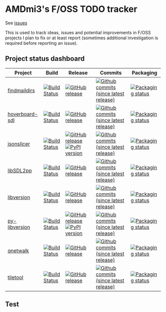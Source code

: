 # AMDmi3's F/OSS TODO tracker

See [issues](https://github.com/AMDmi3/TODO/issues)

This is used to track ideas, issues and potential improvements in
F/OSS projects I plan to fix or at least report (sometimes additional
investigation is required before reporting an issue).

## Project status dashboard

| Project | Build | Release | Commits | Packaging |
|---------|-------|---------|---------|-----------|
| [findmaildirs](https://github.com/AMDmi3/findmaildirs) | [![Build Status](https://travis-ci.org/AMDmi3/findmaildirs.svg?branch=master&label=)](https://travis-ci.org/AMDmi3/findmaildirs) | [![GitHub release](https://img.shields.io/github/release/AMDmi3/findmaildirs.svg?label=)](https://github.com/AMDmi3/findmaildirs/releases) | [![Github commits (since latest release)](https://img.shields.io/github/commits-since/AMDmi3/findmaildirs/latest.svg?label=)](https://github.com/AMDmi3/findmaildirs/commits/master) | [![Packaging status](https://repology.org/badge/vertical-allrepos/findmaildirs.svg?header=)](https://repology.org/project/findmaildirs/versions) |
| [hoverboard-sdl](https://github.com/AMDmi3/hoverboard-sdl) | [![Build Status](https://travis-ci.org/AMDmi3/hoverboard-sdl.svg?branch=master&label=)](https://travis-ci.org/AMDmi3/hoverboard-sdl) | [![GitHub release](https://img.shields.io/github/release/AMDmi3/hoverboard-sdl.svg?label=)](https://github.com/AMDmi3/hoverboard-sdl/releases) | [![Github commits (since latest release)](https://img.shields.io/github/commits-since/AMDmi3/hoverboard-sdl/latest.svg?label=)](https://github.com/AMDmi3/hoverboard-sdl/commits/master) | [![Packaging status](https://repology.org/badge/vertical-allrepos/hoverboard.svg?header=)](https://repology.org/project/hoverboard/versions) |
| [jsonslicer](https://github.com/AMDmi3/jsonslicer) | [![Build Status](https://travis-ci.org/AMDmi3/jsonslicer.svg?branch=master&label=)](https://travis-ci.org/AMDmi3/jsonslicer) | [![GitHub release](https://img.shields.io/github/release/AMDmi3/jsonslicer.svg?label=)](https://github.com/AMDmi3/jsonslicer/releases) [![PyPI version](https://img.shields.io/pypi/v/jsonslicer.svg)](https://pypi.org/project/jsonslicer/) | [![Github commits (since latest release)](https://img.shields.io/github/commits-since/AMDmi3/jsonslicer/latest.svg?label=)](https://github.com/AMDmi3/jsonslicer/commits/master) | [![Packaging status](https://repology.org/badge/vertical-allrepos/python:jsonslicer.svg?header=)](https://repology.org/project/python:jsonslicer/versions) |
| [libSDL2pp](https://github.com/libSDL2pp/libSDL2pp) | [![Build Status](https://travis-ci.org/libSDL2pp/libSDL2pp.svg?branch=master&label=)](https://travis-ci.org/libSDL2pp/libSDL2pp) | [![GitHub release](https://img.shields.io/github/release/libSDL2pp/libSDL2pp.svg?label=)](https://github.com/libSDL2pp/libSDL2pp/releases) | [![Github commits (since latest release)](https://img.shields.io/github/commits-since/libSDL2pp/libSDL2pp/latest.svg?label=)](https://github.com/libSDL2pp/libSDL2pp/commits/master) | [![Packaging status](https://repology.org/badge/vertical-allrepos/libsdl2pp.svg?header=)](https://repology.org/project/libsdl2pp/versions) |
| [libversion](https://github.com/repology/libversion) | [![Build Status](https://travis-ci.org/repology/libversion.svg?branch=master&label=)](https://travis-ci.org/repology/libversion) | [![GitHub release](https://img.shields.io/github/release/repology/libversion.svg?label=)](https://github.com/repology/libversion/releases) | [![Github commits (since latest release)](https://img.shields.io/github/commits-since/repology/libversion/latest.svg?label=)](https://github.com/repology/libversion/commits/master) | [![Packaging status](https://repology.org/badge/vertical-allrepos/libversion.svg?header=)](https://repology.org/project/libversion/versions) |
| [py-libversion](https://github.com/repology/py-libversion) | [![Build Status](https://travis-ci.org/repology/py-libversion.svg?branch=master&label=)](https://travis-ci.org/repology/py-libversion) | [![GitHub release](https://img.shields.io/github/release/repology/py-libversion.svg?label=)](https://github.com/repology/py-libversion/releases) [![PyPI version](https://img.shields.io/pypi/v/libversion.svg)](https://pypi.org/project/libversion/) | [![Github commits (since latest release)](https://img.shields.io/github/commits-since/repology/py-libversion/latest.svg?label=)](https://github.com/repology/py-libversion/commits/master) | [![Packaging status](https://repology.org/badge/vertical-allrepos/python:libversion.svg?header=)](https://repology.org/project/python:libversion/versions) |
| [qnetwalk](https://github.com/AMDmi3/qnetwalk) | [![Build Status](https://travis-ci.org/AMDmi3/qnetwalk.svg?branch=master&label=)](https://travis-ci.org/AMDmi3/qnetwalk) | [![GitHub release](https://img.shields.io/github/release/AMDmi3/qnetwalk.svg?label=)](https://github.com/AMDmi3/qnetwalk/releases) | [![Github commits (since latest release)](https://img.shields.io/github/commits-since/AMDmi3/qnetwalk/latest.svg?label=)](https://github.com/AMDmi3/qnetwalk/commits/master) | [![Packaging status](https://repology.org/badge/vertical-allrepos/qnetwalk.svg?header=)](https://repology.org/project/qnetwalk/versions) |
| [tiletool](https://github.com/AMDmi3/tiletool) | [![Build Status](https://travis-ci.org/AMDmi3/tiletool.svg?branch=master&label=)](https://travis-ci.org/AMDmi3/tiletool) | [![GitHub release](https://img.shields.io/github/release/AMDmi3/tiletool.svg?label=)](https://github.com/AMDmi3/tiletool/releases) | [![Github commits (since latest release)](https://img.shields.io/github/commits-since/AMDmi3/tiletool/latest.svg?label=)](https://github.com/AMDmi3/tiletool/commits/master) | [![Packaging status](https://repology.org/badge/vertical-allrepos/tiletool.svg?header=)](https://repology.org/project/tiletool/versions) |

## Test
